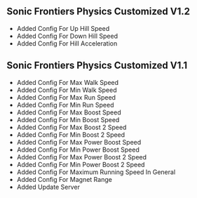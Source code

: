 ## Sonic Frontiers Physics Customized V1.2
- Added Config For Up Hill Speed
- Added Config For Down Hill Speed
- Added Config For Hill Acceleration

## Sonic Frontiers Physics Customized V1.1
- Added Config For Max Walk Speed
- Added Config For Min Walk Speed
- Added Config For Max Run Speed
- Added Config For Min Run Speed
- Added Config For Max Boost Speed
- Added Config For Min Boost Speed
- Added Config For Max Boost 2 Speed
- Added Config For Min Boost 2 Speed
- Added Config For Max Power Boost Speed
- Added Config For Min Power Boost Speed
- Added Config For Max Power Boost 2 Speed
- Added Config For Min Power Boost 2 Speed
- Added Config For Maximum Running Speed In General
- Added Config For Magnet Range
- Added Update Server
